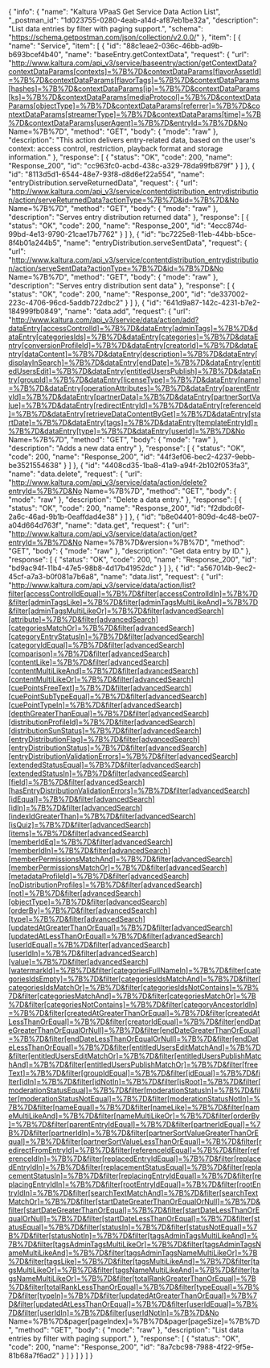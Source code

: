 {
  "info": {
    "name": "Kaltura VPaaS Get Service Data Action List",
    "_postman_id": "1d023755-0280-4eab-a14d-af87eb1be32a",
    "description": "List data entries by filter with paging support.",
    "schema": "https://schema.getpostman.com/json/collection/v2.0.0/"
  },
  "item": [
    {
      "name": "Service",
      "item": [
        {
          "id": "88c1eae2-036c-46bb-ad9b-b693bcef4b40",
          "name": "baseEntry.getContextData",
          "request": {
            "url": "http://www.kaltura.com/api_v3/service/baseentry/action/getContextData?contextDataParams[contexts]=%7B%7D&contextDataParams[flavorAssetId]=%7B%7D&contextDataParams[flavorTags]=%7B%7D&contextDataParams[hashes]=%7B%7D&contextDataParams[ip]=%7B%7D&contextDataParams[ks]=%7B%7D&contextDataParams[mediaProtocol]=%7B%7D&contextDataParams[objectType]=%7B%7D&contextDataParams[referrer]=%7B%7D&contextDataParams[streamerType]=%7B%7D&contextDataParams[time]=%7B%7D&contextDataParams[userAgent]=%7B%7D&entryId=%7B%7D&No Name=%7B%7D",
            "method": "GET",
            "body": {
              "mode": "raw"
            },
            "description": "This action delivers entry-related data, based on the user's context: access control, restriction, playback format and storage information."
          },
          "response": [
            {
              "status": "OK",
              "code": 200,
              "name": "Response_200",
              "id": "cc963fc0-acbd-438c-a329-78da99fb879f"
            }
          ]
        },
        {
          "id": "8113d5d1-6544-48e7-93f8-d8d6ef22a554",
          "name": "entryDistribution.serveReturnedData",
          "request": {
            "url": "http://www.kaltura.com/api_v3/service/contentdistribution_entrydistribution/action/serveReturnedData?actionType=%7B%7D&id=%7B%7D&No Name=%7B%7D",
            "method": "GET",
            "body": {
              "mode": "raw"
            },
            "description": "Serves entry distribution returned data"
          },
          "response": [
            {
              "status": "OK",
              "code": 200,
              "name": "Response_200",
              "id": "4ecc874d-99bd-4e13-9790-21cae17b7762"
            }
          ]
        },
        {
          "id": "bc7225e8-11eb-44bb-b5ce-8f4b01a244b5",
          "name": "entryDistribution.serveSentData",
          "request": {
            "url": "http://www.kaltura.com/api_v3/service/contentdistribution_entrydistribution/action/serveSentData?actionType=%7B%7D&id=%7B%7D&No Name=%7B%7D",
            "method": "GET",
            "body": {
              "mode": "raw"
            },
            "description": "Serves entry distribution sent data"
          },
          "response": [
            {
              "status": "OK",
              "code": 200,
              "name": "Response_200",
              "id": "de337002-223c-4706-96cd-5addb722dbc2"
            }
          ]
        },
        {
          "id": "641d9a87-142c-4231-b7e2-184999fb0849",
          "name": "data.add",
          "request": {
            "url": "http://www.kaltura.com/api_v3/service/data/action/add?dataEntry[accessControlId]=%7B%7D&dataEntry[adminTags]=%7B%7D&dataEntry[categoriesIds]=%7B%7D&dataEntry[categories]=%7B%7D&dataEntry[conversionProfileId]=%7B%7D&dataEntry[creatorId]=%7B%7D&dataEntry[dataContent]=%7B%7D&dataEntry[description]=%7B%7D&dataEntry[displayInSearch]=%7B%7D&dataEntry[endDate]=%7B%7D&dataEntry[entitledUsersEdit]=%7B%7D&dataEntry[entitledUsersPublish]=%7B%7D&dataEntry[groupId]=%7B%7D&dataEntry[licenseType]=%7B%7D&dataEntry[name]=%7B%7D&dataEntry[operationAttributes]=%7B%7D&dataEntry[parentEntryId]=%7B%7D&dataEntry[partnerData]=%7B%7D&dataEntry[partnerSortValue]=%7B%7D&dataEntry[redirectEntryId]=%7B%7D&dataEntry[referenceId]=%7B%7D&dataEntry[retrieveDataContentByGet]=%7B%7D&dataEntry[startDate]=%7B%7D&dataEntry[tags]=%7B%7D&dataEntry[templateEntryId]=%7B%7D&dataEntry[type]=%7B%7D&dataEntry[userId]=%7B%7D&No Name=%7B%7D",
            "method": "GET",
            "body": {
              "mode": "raw"
            },
            "description": "Adds a new data entry"
          },
          "response": [
            {
              "status": "OK",
              "code": 200,
              "name": "Response_200",
              "id": "44f3ef06-bec2-4237-9ebb-be3521554638"
            }
          ]
        },
        {
          "id": "4408cd35-1ba8-41a9-a94f-2b102f053fa3",
          "name": "data.delete",
          "request": {
            "url": "http://www.kaltura.com/api_v3/service/data/action/delete?entryId=%7B%7D&No Name=%7B%7D",
            "method": "GET",
            "body": {
              "mode": "raw"
            },
            "description": "Delete a data entry."
          },
          "response": [
            {
              "status": "OK",
              "code": 200,
              "name": "Response_200",
              "id": "f2dbdc6f-2a6c-46ad-9b1b-0eaffdad4e38"
            }
          ]
        },
        {
          "id": "b8e04401-809d-4c48-be07-a04d664d763f",
          "name": "data.get",
          "request": {
            "url": "http://www.kaltura.com/api_v3/service/data/action/get?entryId=%7B%7D&No Name=%7B%7D&version=%7B%7D",
            "method": "GET",
            "body": {
              "mode": "raw"
            },
            "description": "Get data entry by ID."
          },
          "response": [
            {
              "status": "OK",
              "code": 200,
              "name": "Response_200",
              "id": "bd9ac94f-11b4-47e5-98b8-4d17b41952dc"
            }
          ]
        },
        {
          "id": "a567014b-9ec2-45cf-a7a3-b0f081a7b6a8",
          "name": "data.list",
          "request": {
            "url": "http://www.kaltura.com/api_v3/service/data/action/list?filter[accessControlIdEqual]=%7B%7D&filter[accessControlIdIn]=%7B%7D&filter[adminTagsLike]=%7B%7D&filter[adminTagsMultiLikeAnd]=%7B%7D&filter[adminTagsMultiLikeOr]=%7B%7D&filter[advancedSearch][attribute]=%7B%7D&filter[advancedSearch][categoriesMatchOr]=%7B%7D&filter[advancedSearch][categoryEntryStatusIn]=%7B%7D&filter[advancedSearch][categoryIdEqual]=%7B%7D&filter[advancedSearch][comparison]=%7B%7D&filter[advancedSearch][contentLike]=%7B%7D&filter[advancedSearch][contentMultiLikeAnd]=%7B%7D&filter[advancedSearch][contentMultiLikeOr]=%7B%7D&filter[advancedSearch][cuePointsFreeText]=%7B%7D&filter[advancedSearch][cuePointSubTypeEqual]=%7B%7D&filter[advancedSearch][cuePointTypeIn]=%7B%7D&filter[advancedSearch][depthGreaterThanEqual]=%7B%7D&filter[advancedSearch][distributionProfileId]=%7B%7D&filter[advancedSearch][distributionSunStatus]=%7B%7D&filter[advancedSearch][entryDistributionFlag]=%7B%7D&filter[advancedSearch][entryDistributionStatus]=%7B%7D&filter[advancedSearch][entryDistributionValidationErrors]=%7B%7D&filter[advancedSearch][extendedStatusEqual]=%7B%7D&filter[advancedSearch][extendedStatusIn]=%7B%7D&filter[advancedSearch][field]=%7B%7D&filter[advancedSearch][hasEntryDistributionValidationErrors]=%7B%7D&filter[advancedSearch][idEqual]=%7B%7D&filter[advancedSearch][idIn]=%7B%7D&filter[advancedSearch][indexIdGreaterThan]=%7B%7D&filter[advancedSearch][isQuiz]=%7B%7D&filter[advancedSearch][items]=%7B%7D&filter[advancedSearch][memberIdEq]=%7B%7D&filter[advancedSearch][memberIdIn]=%7B%7D&filter[advancedSearch][memberPermissionsMatchAnd]=%7B%7D&filter[advancedSearch][memberPermissionsMatchOr]=%7B%7D&filter[advancedSearch][metadataProfileId]=%7B%7D&filter[advancedSearch][noDistributionProfiles]=%7B%7D&filter[advancedSearch][not]=%7B%7D&filter[advancedSearch][objectType]=%7B%7D&filter[advancedSearch][orderBy]=%7B%7D&filter[advancedSearch][type]=%7B%7D&filter[advancedSearch][updatedAtGreaterThanOrEqual]=%7B%7D&filter[advancedSearch][updatedAtLessThanOrEqual]=%7B%7D&filter[advancedSearch][userIdEqual]=%7B%7D&filter[advancedSearch][userIdIn]=%7B%7D&filter[advancedSearch][value]=%7B%7D&filter[advancedSearch][watermarkId]=%7B%7D&filter[categoriesFullNameIn]=%7B%7D&filter[categoriesIdsEmpty]=%7B%7D&filter[categoriesIdsMatchAnd]=%7B%7D&filter[categoriesIdsMatchOr]=%7B%7D&filter[categoriesIdsNotContains]=%7B%7D&filter[categoriesMatchAnd]=%7B%7D&filter[categoriesMatchOr]=%7B%7D&filter[categoriesNotContains]=%7B%7D&filter[categoryAncestorIdIn]=%7B%7D&filter[createdAtGreaterThanOrEqual]=%7B%7D&filter[createdAtLessThanOrEqual]=%7B%7D&filter[creatorIdEqual]=%7B%7D&filter[endDateGreaterThanOrEqualOrNull]=%7B%7D&filter[endDateGreaterThanOrEqual]=%7B%7D&filter[endDateLessThanOrEqualOrNull]=%7B%7D&filter[endDateLessThanOrEqual]=%7B%7D&filter[entitledUsersEditMatchAnd]=%7B%7D&filter[entitledUsersEditMatchOr]=%7B%7D&filter[entitledUsersPublishMatchAnd]=%7B%7D&filter[entitledUsersPublishMatchOr]=%7B%7D&filter[freeText]=%7B%7D&filter[groupIdEqual]=%7B%7D&filter[idEqual]=%7B%7D&filter[idIn]=%7B%7D&filter[idNotIn]=%7B%7D&filter[isRoot]=%7B%7D&filter[moderationStatusEqual]=%7B%7D&filter[moderationStatusIn]=%7B%7D&filter[moderationStatusNotEqual]=%7B%7D&filter[moderationStatusNotIn]=%7B%7D&filter[nameEqual]=%7B%7D&filter[nameLike]=%7B%7D&filter[nameMultiLikeAnd]=%7B%7D&filter[nameMultiLikeOr]=%7B%7D&filter[orderBy]=%7B%7D&filter[parentEntryIdEqual]=%7B%7D&filter[partnerIdEqual]=%7B%7D&filter[partnerIdIn]=%7B%7D&filter[partnerSortValueGreaterThanOrEqual]=%7B%7D&filter[partnerSortValueLessThanOrEqual]=%7B%7D&filter[redirectFromEntryId]=%7B%7D&filter[referenceIdEqual]=%7B%7D&filter[referenceIdIn]=%7B%7D&filter[replacedEntryIdEqual]=%7B%7D&filter[replacedEntryIdIn]=%7B%7D&filter[replacementStatusEqual]=%7B%7D&filter[replacementStatusIn]=%7B%7D&filter[replacingEntryIdEqual]=%7B%7D&filter[replacingEntryIdIn]=%7B%7D&filter[rootEntryIdEqual]=%7B%7D&filter[rootEntryIdIn]=%7B%7D&filter[searchTextMatchAnd]=%7B%7D&filter[searchTextMatchOr]=%7B%7D&filter[startDateGreaterThanOrEqualOrNull]=%7B%7D&filter[startDateGreaterThanOrEqual]=%7B%7D&filter[startDateLessThanOrEqualOrNull]=%7B%7D&filter[startDateLessThanOrEqual]=%7B%7D&filter[statusEqual]=%7B%7D&filter[statusIn]=%7B%7D&filter[statusNotEqual]=%7B%7D&filter[statusNotIn]=%7B%7D&filter[tagsAdminTagsMultiLikeAnd]=%7B%7D&filter[tagsAdminTagsMultiLikeOr]=%7B%7D&filter[tagsAdminTagsNameMultiLikeAnd]=%7B%7D&filter[tagsAdminTagsNameMultiLikeOr]=%7B%7D&filter[tagsLike]=%7B%7D&filter[tagsMultiLikeAnd]=%7B%7D&filter[tagsMultiLikeOr]=%7B%7D&filter[tagsNameMultiLikeAnd]=%7B%7D&filter[tagsNameMultiLikeOr]=%7B%7D&filter[totalRankGreaterThanOrEqual]=%7B%7D&filter[totalRankLessThanOrEqual]=%7B%7D&filter[typeEqual]=%7B%7D&filter[typeIn]=%7B%7D&filter[updatedAtGreaterThanOrEqual]=%7B%7D&filter[updatedAtLessThanOrEqual]=%7B%7D&filter[userIdEqual]=%7B%7D&filter[userIdIn]=%7B%7D&filter[userIdNotIn]=%7B%7D&No Name=%7B%7D&pager[pageIndex]=%7B%7D&pager[pageSize]=%7B%7D",
            "method": "GET",
            "body": {
              "mode": "raw"
            },
            "description": "List data entries by filter with paging support."
          },
          "response": [
            {
              "status": "OK",
              "code": 200,
              "name": "Response_200",
              "id": "8a7cbc98-7988-4f22-9f5e-81b68a7f6ad2"
            }
          ]
        }
      ]
    }
  ]
}